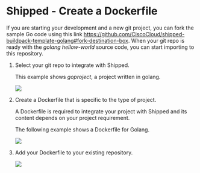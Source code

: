 # Shipped - Create a Dockerfile

If you are starting your development and a new git project, you can fork the sample Go code using this link <a href="https://github.com/CiscoCloud/shipped-buildpack-template-golang#fork-destination-box">https://github.com/CiscoCloud/shipped-buildpack-template-golang#fork-destination-box</a>. When your git repo is ready with the *golang hellow-world* source code, you can start importing to this repository. 

1. Select your git repo to integrate with Shipped. 

    This example shows *goproject*, a project written in golang. 

    ![](posts/files/shipped-import-projects/assets/1.png)

  

1. Create a Dockerfile that is specific to the type of project.

    A Dockerfile is required to integrate your project with Shipped and its content depends on your project requirement.

    The following example shows a Dockerfile for Golang.

    ![](posts/files/shipped-import-projects/assets/Dockerfile_example.png)


1. Add your Dockerfile to your existing repository.

    ![](posts/files/shipped-import-projects/assets/3.png)

